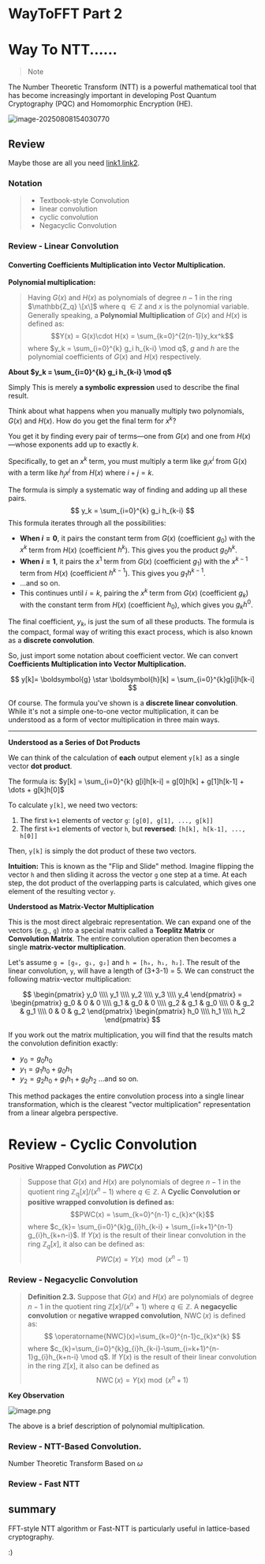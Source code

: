 # WayToFFT Part 2


# Way To NTT......

> Note

The Number Theoretic Transform (NTT) is a powerful mathematical tool that has become increasingly important in developing Post Quantum Cryptography (PQC) and Homomorphic Encryption (HE).

<!--more-->

![image-20250808154030770](https://s2.loli.net/2025/08/08/SgVeCWoRObTpEJr.png)



## Review

Maybe those are all you need [link1](https://halois.top/waytofft-part-0/),[link2](https://halois.top/waytofft-part-1/).

### Notation 

> - Textbook-style Convolution
> - linear convolution
> - cyclic convolution
> - Negacyclic Convolution

### Review - Linear Convolution 



#### Converting Coefficients Multiplication into Vector Multiplication.

**Polynomial multiplication:**

> Having $G(x)$ and $H(x)$ as polynomials of degree $n-1$ in the ring $\mathbb{Z_q} \[x\]$ where q $\in \mathbb{Z}$ and $x$ is the polynomial variable. Generally speaking, a **Polynomial Multiplication** of $G(x)$ and $H(x)$ is defined as:
> $$Y(x) = G(x)\cdot H(x) = \sum_{k=0}^{2(n-1)}y_kx^k$$
> where $y_k = \sum_{i=0}^{k} g_i h_{k-i} \mod q$, $g$ and $h$ are the polynomial coefficients of $G(x)$ and $H(x)$ respectively.

**About $y_k = \sum_{i=0}^{k} g_i h_{k-i} \mod q$**

Simply This is merely **a symbolic expression** used to describe the final result. 

Think about what happens when you manually multiply two polynomials, $G(x)$ and $H(x)$. How do you get the final term for $x^k$?

You get it by finding every pair of terms—one from $G(x)$ and one from $H(x)$—whose exponents add up to exactly $k$.

Specifically, to get an $x^k$ term, you must multiply a term like $g_ix^i$ from G(x) with a term like $h_jx^j$ from $H(x)$ where $i+j=k$.

The formula is simply a systematic way of finding and adding up all these pairs.
$$
y_k = \sum_{i=0}^{k} g_i h_{k-i}
$$
This formula iterates through all the possibilities:

- **When $i=0$**, it pairs the constant term from $G(x)$ (coefficient $g_{0}$) with the $x^k$ term from $H(x)$ (coefficient $h^k$). This gives you the product $g_{0}h^{k}$.
- **When $i=1$**, it pairs the $x^1$ term from $G(x)$ (coefficient $g_{1}$) with the $x^{k−1}$ term from $H(x)$ (coefficient $h^{k−1}$). This gives you $g_{1}h^{k−1}$.
- ...and so on.
- This continues until $i=k$, pairing the $x^{k}$ term from $G(x)$ (coefficient $g_{k}$) with the constant term from $H(x)$ (coefficient $h_{0}$), which gives you $g_{k}h^{0}$.

The final coefficient, $y_k$, is just the sum of all these products. The formula is the compact, formal way of writing this exact process, which is also known as a **discrete convolution**.

So, just import some notation about coefficient vector. We can convert **Coefficients Multiplication into Vector Multiplication.**

$$
y[k]= \boldsymbol{g} \star \boldsymbol{h}[k] = \sum_{i=0}^{k}g[i]h[k-i]
$$

Of course. The formula you've shown is a **discrete linear convolution**. While it's not a simple one-to-one vector multiplication, it can be understood as a form of vector multiplication in three main ways.

---
**Understood as a Series of Dot Products**

We can think of the calculation of **each** output element `y[k]` as a single vector **dot product**.

The formula is: $y[k] = \sum_{i=0}^{k} g[i]h[k-i] = g[0]h[k] + g[1]h[k-1] + \dots + g[k]h[0]$

To calculate `y[k]`, we need two vectors:
1.  The first `k+1` elements of vector `g`: `[g[0], g[1], ..., g[k]]`
2.  The first `k+1` elements of vector `h`, but **reversed**: `[h[k], h[k-1], ..., h[0]]`

Then, `y[k]` is simply the dot product of these two vectors.

**Intuition:**
This is known as the "Flip and Slide" method. Imagine flipping the vector `h` and then sliding it across the vector `g` one step at a time. At each step, the dot product of the overlapping parts is calculated, which gives one element of the resulting vector `y`.



**Understood as Matrix-Vector Multiplication**

This is the most direct algebraic representation. We can expand one of the vectors (e.g., `g`) into a special matrix called a **Toeplitz Matrix** or **Convolution Matrix**. The entire convolution operation then becomes a single **matrix-vector multiplication**.

Let's assume `g = [g₀, g₁, g₂]` and `h = [h₀, h₁, h₂]`.
The result of the linear convolution, `y`, will have a length of (3+3-1) = 5. We can construct the following matrix-vector multiplication:



$$
\begin{pmatrix}
y_0 \\\\ y_1 \\\\ y_2 \\\\ y_3 \\\\ y_4 
\end{pmatrix} =
\begin{pmatrix}
g_0 & 0 & 0 \\\\
g_1 & g_0 & 0 \\\\
g_2 & g_1 & g_0 \\\\
0 & g_2 & g_1 \\\\
0 & 0 & g_2
\end{pmatrix}
\begin{pmatrix}
h_0 \\\\
h_1 \\\\
h_2
\end{pmatrix}
$$

If you work out the matrix multiplication, you will find that the results match the convolution definition exactly:
- $y_0 = g_0 h_0$
- $y_1 = g_1 h_0 + g_0 h_1$
- $y_2 = g_2 h_0 + g_1 h_1 + g_0 h_2$
...and so on.

This method packages the entire convolution process into a single linear transformation, which is the clearest "vector multiplication" representation from a linear algebra perspective.

# Review - Cyclic Convolution

Positive Wrapped Convolution as $PWC(x)$ 

> Suppose that $G(x)$ and $H(x)$ are polynomials of degree $n-1$ in the quotient ring $\mathbb{Z_{q}}[x]/(x^{n}-1)$ where $q \in \mathbb{Z}$.
> A **Cyclic Convolution or positive wrapped convolution is defined as:**
> $$PWC(x) = \sum_{k=0}^{n-1} c_{k}x^{k}$$
> where $c_{k}= \sum_{i=0}^{k}g_{i}h_{k-i} + \sum_{i=k+1}^{n-1} g_{i}h_{k+n-i}$. If $Y(x)$ is the result of their linear convolution in the ring $\mathbb{Z}_{q}[x]$, it also can be defined as:
> $$PWC(x) = Y(x) \mod (x^{n} - 1)$$

### Review - Negacyclic Convolution 

>**Definition 2.3.** Suppose that $G(x)$ and $H(x)$ are polynomials of degree $n-1$ in the quotient ring $\mathbb{Z}[x]/(x^{n}+1)$ where $q \in \mathbb{Z}$. A **negacyclic convolution** or **negative wrapped convolution**, $\operatorname{NWC}(x)$ is defined as:  
>$$
 \operatorname{NWC}(x)=\sum_{k=0}^{n-1}c_{k}x^{k} $$
 where $c_{k}=\sum_{i=0}^{k}g_{i}h_{k-i}-\sum_{i=k+1}^{n-1}g_{i}h_{k+n-i} \mod q$. If $Y(x)$ is the result of their linear convolution in the ring $\mathbb{Z}[x]$, it also can be defined as 
 > $$ \operatorname{NWC}(x)=Y(x) \bmod (x^{n}+1)$$

**Key Observation**

![image.png](https://s2.loli.net/2025/08/09/pfsojKguXwvbd57.png)

 

  The above is a brief description of polynomial multiplication.



### Review - NTT-Based Convolution.

Number Theoretic Transform Based on $\omega$


### Review -  Fast NTT







## summary

FFT-style NTT algorithm or Fast-NTT is particularly useful in lattice-based cryptography.

:)







